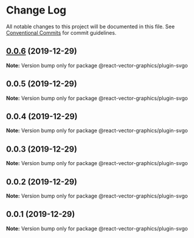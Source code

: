 # Change Log

All notable changes to this project will be documented in this file.
See [Conventional Commits](https://conventionalcommits.org) for commit guidelines.

## [0.0.6](https://github.com/tophat/react-vector-graphics/compare/@react-vector-graphics/plugin-svgo@0.0.3...@react-vector-graphics/plugin-svgo@0.0.6) (2019-12-29)

**Note:** Version bump only for package @react-vector-graphics/plugin-svgo





## 0.0.5 (2019-12-29)

**Note:** Version bump only for package @react-vector-graphics/plugin-svgo





## 0.0.4 (2019-12-29)

**Note:** Version bump only for package @react-vector-graphics/plugin-svgo





## 0.0.3 (2019-12-29)

**Note:** Version bump only for package @react-vector-graphics/plugin-svgo





## 0.0.2 (2019-12-29)

**Note:** Version bump only for package @react-vector-graphics/plugin-svgo





## 0.0.1 (2019-12-29)

**Note:** Version bump only for package @react-vector-graphics/plugin-svgo
